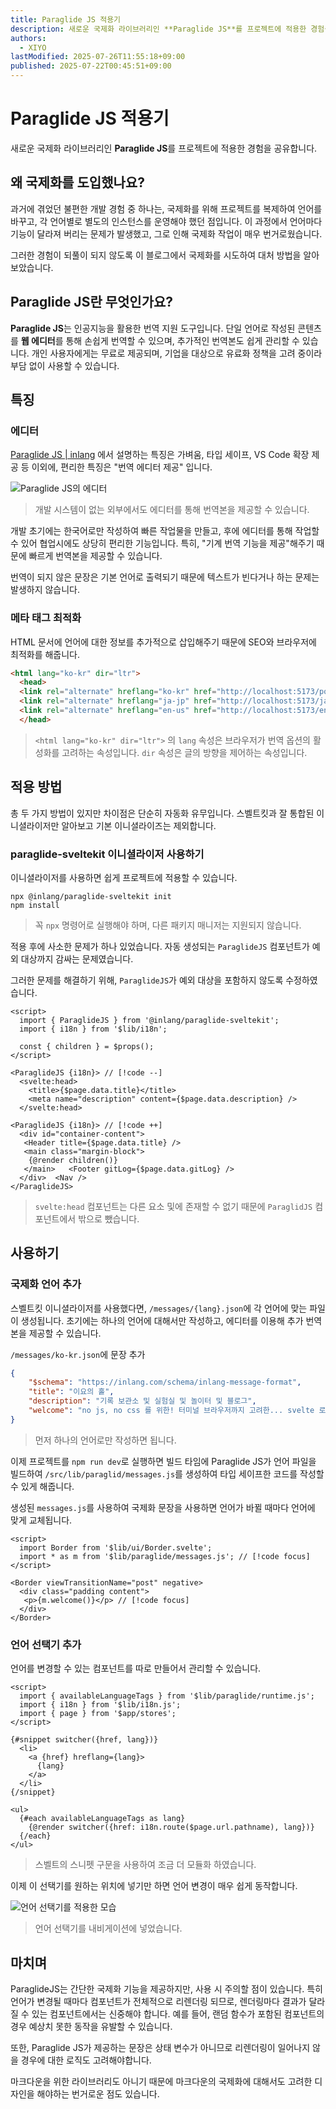 ```yaml
---
title: Paraglide JS 적용기
description: 새로운 국제화 라이브러리인 **Paraglide JS**를 프로젝트에 적용한 경험을 공유합니다.
authors:
  - XIYO
lastModified: 2025-07-26T11:55:18+09:00
published: 2025-07-22T00:45:51+09:00
---
```

# Paraglide JS 적용기

새로운 국제화 라이브러리인 **Paraglide JS**를 프로젝트에 적용한 경험을 공유합니다.

## 왜 국제화를 도입했나요?

과거에 겪었던 불편한 개발 경험 중 하나는, 국제화를 위해 프로젝트를 복제하여 언어를 바꾸고, 각 언어별로 별도의 인스턴스를 운영해야 했던 점입니다. 이 과정에서 언어마다 기능이 달라져 버리는 문제가 발생했고, 그로 인해 국제화 작업이 매우 번거로웠습니다.

그러한 경험이 되풀이 되지 않도록 이 블로그에서 국제화를 시도하여 대처 방법을 알아보았습니다.

## Paraglide JS란 무엇인가요?

**Paraglide JS**는 인공지능을 활용한 번역 지원 도구입니다. 단일 언어로 작성된 콘텐츠를 **웹 에디터**를 통해 손쉽게 번역할 수 있으며, 추가적인 번역본도 쉽게 관리할 수 있습니다. 개인 사용자에게는 무료로 제공되며, 기업을 대상으로 유료화 정책을 고려 중이라 부담 없이 사용할 수 있습니다.

## 특징

### 에디터

[Paraglide JS | inlang](https://inlang.com/m/gerre34r/library-inlang-paraglideJs) 에서 설명하는 특징은 가벼움, 타입 세이프, VS Code 확장 제공 등 이외에, 편리한 특징은 "번역 에디터 제공" 입니다.

![Paraglide JS의 에디터](./assets/apply-paraglidjs-20240918153234469.png)
> 개발 시스템이 없는 외부에서도 에디터를 통해 번역본을 제공할 수 있습니다.

개발 초기에는 한국어로만 작성하여 빠른 작업물을 만들고, 후에 에디터를 통해 작업할 수 있어 협업시에도 상당히 편리한 기능입니다. 특히, "기계 번역 기능을 제공"해주기 때문에 빠르게 번역본을 제공할 수 있습니다.

번역이 되지 않은 문장은 기본 언어로 출력되기 때문에 텍스트가 빈다거나 하는 문제는 발생하지 않습니다.

### 메타 태그 최적화

HTML 문서에 언어에 대한 정보를 추가적으로 삽입해주기 때문에 SEO와 브라우저에 최적화를 해줍니다.

```html
<html lang="ko-kr" dir="ltr">
  <head>
  <link rel="alternate" hreflang="ko-kr" href="http://localhost:5173/posts">
  <link rel="alternate" hreflang="ja-jp" href="http://localhost:5173/ja-jp/posts">
  <link rel="alternate" hreflang="en-us" href="http://localhost:5173/en-us/posts">
  </head>
```

> `<html lang="ko-kr" dir="ltr">` 의 `lang` 속성은 브라우저가 번역 옵션의 활성화를 고려하는 속성입니다. `dir` 속성은 글의 방향을 제어하는 속성입니다. 


## 적용 방법

총 두 가지 방법이 있지만 차이점은 단순히 자동화 유무입니다.
스벨트킷과 잘 통합된 이니셜라이저만 알아보고 기본 이니셜라이즈는 제외합니다.

### paraglide-sveltekit 이니셜라이저 사용하기

이니셜라이저를 사용하면 쉽게 프로젝트에 적용할 수 있습니다.

```shell
npx @inlang/paraglide-sveltekit init
npm install
```

> 꼭 `npx` 명령어로 실행해야 하며, 다른 패키지 매니저는 지원되지 않습니다.

적용 후에 사소한 문제가 하나 있었습니다.
자동 생성되는 `ParaglideJS` 컴포넌트가 예외 대상까지 감싸는 문제였습니다.

그러한 문제를 해결하기 위해, `ParaglideJS`가 예외 대상을 포함하지 않도록 수정하였습니다. 

```svelte data-title="+layout.svelte"
<script>  
  import { ParaglideJS } from '@inlang/paraglide-sveltekit';  
  import { i18n } from '$lib/i18n';  
  
  const { children } = $props();  
</script>  

<ParaglideJS {i18n}> // [!code --]
  <svelte:head>  
    <title>{$page.data.title}</title>  
    <meta name="description" content={$page.data.description} />  
  </svelte:head>  

<ParaglideJS {i18n}> // [!code ++]
  <div id="container-content">  
   <Header title={$page.data.title} />  
   <main class="margin-block">  
    {@render children()}  
   </main>   <Footer gitLog={$page.data.gitLog} />  
  </div>  <Nav />
</ParaglideJS>
```

> `svelte:head` 컴포넌트는 다른 요소 및에 존재할 수 없기 때문에 `ParaglidJS` 컴포넌트에서 밖으로 뺐습니다.

## 사용하기

### 국제화 언어 추가

스벨트킷 이니셜라이저를 사용했다면, `/messages/{lang}.json`에 각 언어에 맞는 파일이 생성됩니다. 
초기에는 하나의 언어에 대해서만 작성하고, 에디터를 이용해 추가 번역본을 제공할 수 있습니다.

`/messages/ko-kr.json`에 문장 추가

```json data-title="ko-kr.json"
{
    "$schema": "https://inlang.com/schema/inlang-message-format",  
    "title": "이요의 홀",  
    "description": "기록 보관소 및 실험실 및 놀이터 및 블로그",  
    "welcome": "no js, no css 를 위한! 터미널 브라우저까지 고려한... svelte 로 직접 만든 블로그! 입니다. (JS 가 활성화 되어 있으면 반응성이 향상됩니다!)",  
}
```
> 먼저 하나의 언어로만 작성하면 됩니다.

이제 프로젝트를 `npm run dev`로 실행하면 빌드 타임에 Paraglide JS가 언어 파일을 빌드하여 `/src/lib/paraglid/messages.js`를 생성하여 타입 세이프한 코드를 작성할 수 있게 해줍니다.

생성된 `messages.js`를 사용하여 국제화 문장을 사용하면 언어가 바뀔 때마다 언어에 맞게 교체됩니다.

```svelte data-title="+page.svelte"
<script>  
  import Border from '$lib/ui/Border.svelte';  
  import * as m from '$lib/paraglide/messages.js'; // [!code focus]
</script>  
  
<Border viewTransitionName="post" negative>  
  <div class="padding content">  
   <p>{m.welcome()}</p> // [!code focus]
  </div>
</Border>
```

### 언어 선택기 추가

언어를 변경할 수 있는 컴포넌트를 따로 만들어서 관리할 수 있습니다.

```svelte data-title="LangSwitch.svelte"
<script>  
  import { availableLanguageTags } from '$lib/paraglide/runtime.js';  
  import { i18n } from '$lib/i18n.js';  
  import { page } from '$app/stores';  
</script>  
  
{#snippet switcher({href, lang})}  
  <li>
    <a {href} hreflang={lang}>  
      {lang}  
    </a>
  </li>
{/snippet}  
  
<ul>  
  {#each availableLanguageTags as lang}  
    {@render switcher({href: i18n.route($page.url.pathname), lang})}  
  {/each}
</ul>
```

> 스벨트의 스니펫 구문을 사용하여 조금 더 모듈화 하였습니다.

이제 이 선택기를 원하는 위치에 넣기만 하면 언어 변경이 매우 쉽게 동작합니다.

![언어 선택기를 적용한 모습](./assets/apply-paraglidjs-20240918161625634.png)

> 언어 선택기를 내비게이션에 넣었습니다. 

## 마치며

ParaglideJS는 간단한 국제화 기능을 제공하지만, 사용 시 주의할 점이 있습니다. 특히 언어가 변경될 때마다 컴포넌트가 전체적으로 리렌더링 되므로, 렌더링마다 결과가 달라질 수 있는 컴포넌트에서는 신중해야 합니다. 예를 들어, 랜덤 함수가 포함된 컴포넌트의 경우 예상치 못한 동작을 유발할 수 있습니다.

또한, Paraglide JS가 제공하는 문장은 상태 변수가 아니므로 리렌더링이 일어나지 않을 경우에 대한 로직도 고려해야합니다.

마크다운을 위한 라이브러리도 아니기 때문에 마크다운의 국제화에 대해서도 고려한 디자인을 해야하는 번거로운 점도 있습니다.

